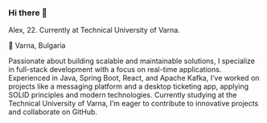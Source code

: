 ### Hi there 👋
Alex, 22.
Currently at Technical University of Varna.

📍 Varna, Bulgaria

Passionate about building scalable and maintainable solutions, I specialize in full-stack development with a focus on real-time applications. 
Experienced in Java, Spring Boot, React, and Apache Kafka, I’ve worked on projects like a messaging platform and a desktop ticketing app, 
applying SOLID principles and modern technologies. 
Currently studying at the Technical University of Varna, I’m eager to contribute to innovative projects and collaborate on GitHub.
